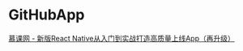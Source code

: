# GitHubApp

[慕课网 - 新版React Native从入门到实战打造高质量上线App（再升级）](https://coding.imooc.com/learn/list/304.html)
